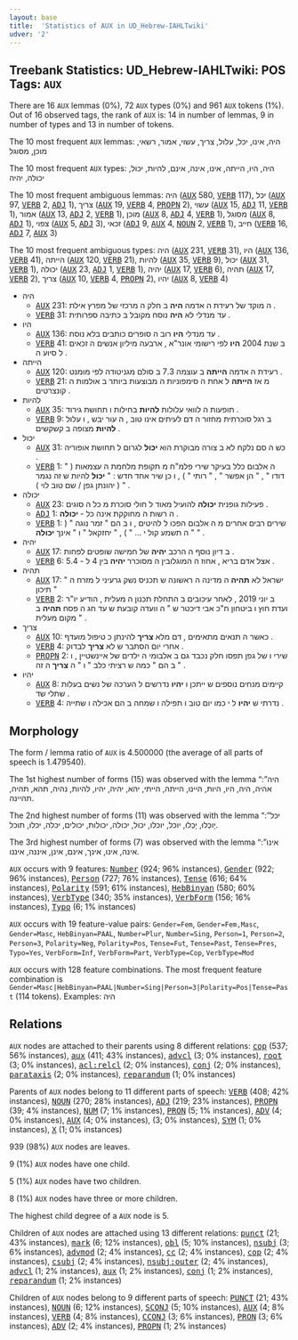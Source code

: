 ```yaml
---
layout: base
title:  'Statistics of AUX in UD_Hebrew-IAHLTwiki'
udver: '2'
---
```


## Treebank Statistics: UD_Hebrew-IAHLTwiki: POS Tags: `AUX`

There are 16 `AUX` lemmas (0%), 72 `AUX` types (0%) and 961 `AUX` tokens (1%).
Out of 16 observed tags, the rank of `AUX` is: 14 in number of lemmas, 9 in number of types and 13 in number of tokens.

The 10 most frequent `AUX` lemmas: היה, אינו, יכל, עלול, צריך, עשוי, אמור, רשאי, מוכן, מסוגל

The 10 most frequent `AUX` types:  היה, היו, הייתה, אינו, אינה, אינם, להיות, יכול, יכולה, יהיה

The 10 most frequent ambiguous lemmas: היה (<tt><a href="he_iahltwiki-pos-AUX.html">AUX</a></tt> 580, <tt><a href="he_iahltwiki-pos-VERB.html">VERB</a></tt> 117), יכל (<tt><a href="he_iahltwiki-pos-AUX.html">AUX</a></tt> 97, <tt><a href="he_iahltwiki-pos-VERB.html">VERB</a></tt> 2, <tt><a href="he_iahltwiki-pos-ADJ.html">ADJ</a></tt> 1), צריך (<tt><a href="he_iahltwiki-pos-AUX.html">AUX</a></tt> 19, <tt><a href="he_iahltwiki-pos-VERB.html">VERB</a></tt> 4, <tt><a href="he_iahltwiki-pos-PROPN.html">PROPN</a></tt> 2), עשוי (<tt><a href="he_iahltwiki-pos-AUX.html">AUX</a></tt> 15, <tt><a href="he_iahltwiki-pos-ADJ.html">ADJ</a></tt> 11, <tt><a href="he_iahltwiki-pos-VERB.html">VERB</a></tt> 1), אמור (<tt><a href="he_iahltwiki-pos-AUX.html">AUX</a></tt> 13, <tt><a href="he_iahltwiki-pos-ADJ.html">ADJ</a></tt> 2, <tt><a href="he_iahltwiki-pos-VERB.html">VERB</a></tt> 1), מוכן (<tt><a href="he_iahltwiki-pos-AUX.html">AUX</a></tt> 8, <tt><a href="he_iahltwiki-pos-ADJ.html">ADJ</a></tt> 4, <tt><a href="he_iahltwiki-pos-VERB.html">VERB</a></tt> 1), מסוגל (<tt><a href="he_iahltwiki-pos-AUX.html">AUX</a></tt> 8, <tt><a href="he_iahltwiki-pos-ADJ.html">ADJ</a></tt> 1), צפוי (<tt><a href="he_iahltwiki-pos-AUX.html">AUX</a></tt> 5, <tt><a href="he_iahltwiki-pos-ADJ.html">ADJ</a></tt> 3), זכאי (<tt><a href="he_iahltwiki-pos-ADJ.html">ADJ</a></tt> 9, <tt><a href="he_iahltwiki-pos-AUX.html">AUX</a></tt> 4, <tt><a href="he_iahltwiki-pos-NOUN.html">NOUN</a></tt> 2, <tt><a href="he_iahltwiki-pos-VERB.html">VERB</a></tt> 1), חייב (<tt><a href="he_iahltwiki-pos-VERB.html">VERB</a></tt> 16, <tt><a href="he_iahltwiki-pos-ADJ.html">ADJ</a></tt> 7, <tt><a href="he_iahltwiki-pos-AUX.html">AUX</a></tt> 3)

The 10 most frequent ambiguous types:  היה (<tt><a href="he_iahltwiki-pos-AUX.html">AUX</a></tt> 231, <tt><a href="he_iahltwiki-pos-VERB.html">VERB</a></tt> 31), היו (<tt><a href="he_iahltwiki-pos-AUX.html">AUX</a></tt> 136, <tt><a href="he_iahltwiki-pos-VERB.html">VERB</a></tt> 41), הייתה (<tt><a href="he_iahltwiki-pos-AUX.html">AUX</a></tt> 120, <tt><a href="he_iahltwiki-pos-VERB.html">VERB</a></tt> 21), להיות (<tt><a href="he_iahltwiki-pos-AUX.html">AUX</a></tt> 35, <tt><a href="he_iahltwiki-pos-VERB.html">VERB</a></tt> 9), יכול (<tt><a href="he_iahltwiki-pos-AUX.html">AUX</a></tt> 31, <tt><a href="he_iahltwiki-pos-VERB.html">VERB</a></tt> 1), יכולה (<tt><a href="he_iahltwiki-pos-AUX.html">AUX</a></tt> 23, <tt><a href="he_iahltwiki-pos-ADJ.html">ADJ</a></tt> 1, <tt><a href="he_iahltwiki-pos-VERB.html">VERB</a></tt> 1), יהיה (<tt><a href="he_iahltwiki-pos-AUX.html">AUX</a></tt> 17, <tt><a href="he_iahltwiki-pos-VERB.html">VERB</a></tt> 6), תהיה (<tt><a href="he_iahltwiki-pos-AUX.html">AUX</a></tt> 17, <tt><a href="he_iahltwiki-pos-VERB.html">VERB</a></tt> 2), צריך (<tt><a href="he_iahltwiki-pos-AUX.html">AUX</a></tt> 10, <tt><a href="he_iahltwiki-pos-VERB.html">VERB</a></tt> 4, <tt><a href="he_iahltwiki-pos-PROPN.html">PROPN</a></tt> 2), יהיו (<tt><a href="he_iahltwiki-pos-AUX.html">AUX</a></tt> 8, <tt><a href="he_iahltwiki-pos-VERB.html">VERB</a></tt> 4)


* היה
  * <tt><a href="he_iahltwiki-pos-AUX.html">AUX</a></tt> 231: ה מוקד של רעידת ה אדמה <b>היה</b> ב חלק ה מרכזי של מפרץ אילת .
  * <tt><a href="he_iahltwiki-pos-VERB.html">VERB</a></tt> 31: עד מנדלי לא <b>היה</b> נוסח מקובל ב כתיבה ספרותית .
* היו
  * <tt><a href="he_iahltwiki-pos-AUX.html">AUX</a></tt> 136: עד מנדלי <b>היו</b> רוב ה סופרים כותבים בלא נוסח .
  * <tt><a href="he_iahltwiki-pos-VERB.html">VERB</a></tt> 41: ב שנת 2004 <b>היו</b> לפי רישומי אונר"א , ארבעה מיליון אנשים ה זכאים ל סיוע ה .
* הייתה
  * <tt><a href="he_iahltwiki-pos-AUX.html">AUX</a></tt> 120: רעידת ה אדמה <b>הייתה</b> ב עוצמה 7.3 ב סולם מגניטודה לפי מומנט .
  * <tt><a href="he_iahltwiki-pos-VERB.html">VERB</a></tt> 21: מ אז <b>הייתה</b> ל אחת ה סימפוניות ה מבוצעות ביותר ב אולמות ה קונצרטים .
* להיות
  * <tt><a href="he_iahltwiki-pos-AUX.html">AUX</a></tt> 35: תופעות ה לוואי עלולות <b>להיות</b> בחילות ו תחושת גירוד .
  * <tt><a href="he_iahltwiki-pos-VERB.html">VERB</a></tt> 9: ב רגל סוכרתית מחזור ה דם לעיתים אינו טוב , ה עור יבש , ו עלול <b>להיות</b> מצופה ב קשקשים .
* יכול
  * <tt><a href="he_iahltwiki-pos-AUX.html">AUX</a></tt> 31: כש ה סם נלקח לא ב צורה מבוקרת הוא <b>יכול</b> לגרום ל תחושת אופוריה .
  * <tt><a href="he_iahltwiki-pos-VERB.html">VERB</a></tt> 1: ה אלבום כלל בעיקר שירי פלמ"ח מ תקופת מלחמת ה עצמאות ( " דודו " , " הן אפשר " , " רותי " ) , ו כן שיר אחד חדש : " <b>יכול</b> להיות ש זה נגמר " ( יהונתן גפן / שם טוב לוי ) .
* יכולה
  * <tt><a href="he_iahltwiki-pos-AUX.html">AUX</a></tt> 23: פעילות גופנית <b>יכולה</b> להועיל מאוד ל חולי סוכרת מ כל ה סוגים .
  * <tt><a href="he_iahltwiki-pos-ADJ.html">ADJ</a></tt> 1: ה רשות ה מחוקקת אינה כל - <b>יכולה</b> .
  * <tt><a href="he_iahltwiki-pos-VERB.html">VERB</a></tt> 1: שירים רבים אחרים מ ה אלבום הפכו ל להיטים , ו ב הם " זמר נוגה " ( " ה תשמע קול י ... " ) , " יחזקאל " ו " אינך <b>יכולה</b> " .
* יהיה
  * <tt><a href="he_iahltwiki-pos-AUX.html">AUX</a></tt> 17: ב דיון נוסף ה הרכב <b>יהיה</b> של חמישה שופטים לפחות .
  * <tt><a href="he_iahltwiki-pos-VERB.html">VERB</a></tt> 6: אצל אדם בריא , אחוז ה המוגלובין ה מסוכרר <b>יהיה</b> בין 4 ל - 5.4 .
* תהיה
  * <tt><a href="he_iahltwiki-pos-AUX.html">AUX</a></tt> 17: " ישראל לא <b>תהיה</b> ה מדינה ה ראשונה ש תכניס נשק גרעיני ל מזרח ה תיכון "
  * <tt><a href="he_iahltwiki-pos-VERB.html">VERB</a></tt> 2: ב יוני 2019 , לאחר עיכובים ב התחלת תכנון ה מעלית , הודיע יו"ר ועדת חוץ ו ביטחון ח"כ אבי דיכטר ש " ה וועדה קובעת ש עד חג ה פסח <b>תהיה</b> ב מקום מעלית " .
* צריך
  * <tt><a href="he_iahltwiki-pos-AUX.html">AUX</a></tt> 10: כאשר ה תנאים מתאימים , דם מלא <b>צריך</b> להינתן כ טיפול מועדף .
  * <tt><a href="he_iahltwiki-pos-VERB.html">VERB</a></tt> 4: אחרי יום הסתבר ש לא <b>צריך</b> לבדוק .
  * <tt><a href="he_iahltwiki-pos-PROPN.html">PROPN</a></tt> 2: שירי ו של גפן תפסו חלק נכבד גם ב אלבומי ה ילדים של איינשטיין , ו ב הם " כמה ש רציתי כלב " ו " ה <b>צריך</b> ה זה " .
* יהיו
  * <tt><a href="he_iahltwiki-pos-AUX.html">AUX</a></tt> 8: קיימים מנחים נוספים ש ייתכן ו <b>יהיו</b> נדרשים ל הערכה של נשים בעלות שתלי שד .
  * <tt><a href="he_iahltwiki-pos-VERB.html">VERB</a></tt> 4: נדרתי ש <b>יהיו</b> ל י כמו יום טוב ו תפילה ו שמחה ב הם אכילה ו שתייה .

## Morphology

The form / lemma ratio of `AUX` is 4.500000 (the average of all parts of speech is 1.479540).

The 1st highest number of forms (15) was observed with the lemma “היה”: אהיה, היה, היו, היות, היינו, הייתה, הייתי, יהא, יהיה, יהיו, להיות, נהיה, תהא, תהיה, תהיינה.

The 2nd highest number of forms (11) was observed with the lemma “יכל”: יָוכְלוּ, יָכְלוּ, יוכל, יוכלו, יכול, יכולה, יכולות, יכולים, יכלה, יכלו, תוכל.

The 3rd highest number of forms (7) was observed with the lemma “אינו”: אינה, אינו, אינך, אינם, אינן, איננה, איננו.

`AUX` occurs with 9 features: <tt><a href="he_iahltwiki-feat-Number.html">Number</a></tt> (924; 96% instances), <tt><a href="he_iahltwiki-feat-Gender.html">Gender</a></tt> (922; 96% instances), <tt><a href="he_iahltwiki-feat-Person.html">Person</a></tt> (727; 76% instances), <tt><a href="he_iahltwiki-feat-Tense.html">Tense</a></tt> (616; 64% instances), <tt><a href="he_iahltwiki-feat-Polarity.html">Polarity</a></tt> (591; 61% instances), <tt><a href="he_iahltwiki-feat-HebBinyan.html">HebBinyan</a></tt> (580; 60% instances), <tt><a href="he_iahltwiki-feat-VerbType.html">VerbType</a></tt> (340; 35% instances), <tt><a href="he_iahltwiki-feat-VerbForm.html">VerbForm</a></tt> (156; 16% instances), <tt><a href="he_iahltwiki-feat-Typo.html">Typo</a></tt> (6; 1% instances)

`AUX` occurs with 19 feature-value pairs: `Gender=Fem`, `Gender=Fem,Masc`, `Gender=Masc`, `HebBinyan=PAAL`, `Number=Plur`, `Number=Sing`, `Person=1`, `Person=2`, `Person=3`, `Polarity=Neg`, `Polarity=Pos`, `Tense=Fut`, `Tense=Past`, `Tense=Pres`, `Typo=Yes`, `VerbForm=Inf`, `VerbForm=Part`, `VerbType=Cop`, `VerbType=Mod`

`AUX` occurs with 128 feature combinations.
The most frequent feature combination is `Gender=Masc|HebBinyan=PAAL|Number=Sing|Person=3|Polarity=Pos|Tense=Past` (114 tokens).
Examples: היה


## Relations

`AUX` nodes are attached to their parents using 8 different relations: <tt><a href="he_iahltwiki-dep-cop.html">cop</a></tt> (537; 56% instances), <tt><a href="he_iahltwiki-dep-aux.html">aux</a></tt> (411; 43% instances), <tt><a href="he_iahltwiki-dep-advcl.html">advcl</a></tt> (3; 0% instances), <tt><a href="he_iahltwiki-dep-root.html">root</a></tt> (3; 0% instances), <tt><a href="he_iahltwiki-dep-acl-relcl.html">acl:relcl</a></tt> (2; 0% instances), <tt><a href="he_iahltwiki-dep-conj.html">conj</a></tt> (2; 0% instances), <tt><a href="he_iahltwiki-dep-parataxis.html">parataxis</a></tt> (2; 0% instances), <tt><a href="he_iahltwiki-dep-reparandum.html">reparandum</a></tt> (1; 0% instances)

Parents of `AUX` nodes belong to 11 different parts of speech: <tt><a href="he_iahltwiki-pos-VERB.html">VERB</a></tt> (408; 42% instances), <tt><a href="he_iahltwiki-pos-NOUN.html">NOUN</a></tt> (270; 28% instances), <tt><a href="he_iahltwiki-pos-ADJ.html">ADJ</a></tt> (219; 23% instances), <tt><a href="he_iahltwiki-pos-PROPN.html">PROPN</a></tt> (39; 4% instances), <tt><a href="he_iahltwiki-pos-NUM.html">NUM</a></tt> (7; 1% instances), <tt><a href="he_iahltwiki-pos-PRON.html">PRON</a></tt> (5; 1% instances), <tt><a href="he_iahltwiki-pos-ADV.html">ADV</a></tt> (4; 0% instances), <tt><a href="he_iahltwiki-pos-AUX.html">AUX</a></tt> (4; 0% instances),  (3; 0% instances), <tt><a href="he_iahltwiki-pos-SYM.html">SYM</a></tt> (1; 0% instances), <tt><a href="he_iahltwiki-pos-X.html">X</a></tt> (1; 0% instances)

939 (98%) `AUX` nodes are leaves.

9 (1%) `AUX` nodes have one child.

5 (1%) `AUX` nodes have two children.

8 (1%) `AUX` nodes have three or more children.

The highest child degree of a `AUX` node is 5.

Children of `AUX` nodes are attached using 13 different relations: <tt><a href="he_iahltwiki-dep-punct.html">punct</a></tt> (21; 43% instances), <tt><a href="he_iahltwiki-dep-mark.html">mark</a></tt> (6; 12% instances), <tt><a href="he_iahltwiki-dep-obl.html">obl</a></tt> (5; 10% instances), <tt><a href="he_iahltwiki-dep-nsubj.html">nsubj</a></tt> (3; 6% instances), <tt><a href="he_iahltwiki-dep-advmod.html">advmod</a></tt> (2; 4% instances), <tt><a href="he_iahltwiki-dep-cc.html">cc</a></tt> (2; 4% instances), <tt><a href="he_iahltwiki-dep-cop.html">cop</a></tt> (2; 4% instances), <tt><a href="he_iahltwiki-dep-csubj.html">csubj</a></tt> (2; 4% instances), <tt><a href="he_iahltwiki-dep-nsubj-outer.html">nsubj:outer</a></tt> (2; 4% instances), <tt><a href="he_iahltwiki-dep-advcl.html">advcl</a></tt> (1; 2% instances), <tt><a href="he_iahltwiki-dep-aux.html">aux</a></tt> (1; 2% instances), <tt><a href="he_iahltwiki-dep-conj.html">conj</a></tt> (1; 2% instances), <tt><a href="he_iahltwiki-dep-reparandum.html">reparandum</a></tt> (1; 2% instances)

Children of `AUX` nodes belong to 9 different parts of speech: <tt><a href="he_iahltwiki-pos-PUNCT.html">PUNCT</a></tt> (21; 43% instances), <tt><a href="he_iahltwiki-pos-NOUN.html">NOUN</a></tt> (6; 12% instances), <tt><a href="he_iahltwiki-pos-SCONJ.html">SCONJ</a></tt> (5; 10% instances), <tt><a href="he_iahltwiki-pos-AUX.html">AUX</a></tt> (4; 8% instances), <tt><a href="he_iahltwiki-pos-VERB.html">VERB</a></tt> (4; 8% instances), <tt><a href="he_iahltwiki-pos-CCONJ.html">CCONJ</a></tt> (3; 6% instances), <tt><a href="he_iahltwiki-pos-PRON.html">PRON</a></tt> (3; 6% instances), <tt><a href="he_iahltwiki-pos-ADV.html">ADV</a></tt> (2; 4% instances), <tt><a href="he_iahltwiki-pos-PROPN.html">PROPN</a></tt> (1; 2% instances)

